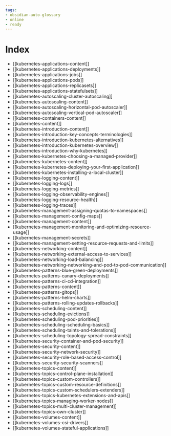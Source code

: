 ```yaml
---
tags: 
- obsidian-auto-glossary
- online
- ready
---
```


# Index

- [[kubernetes-applications-content]]
- [[kubernetes-applications-deployments]]
- [[kubernetes-applications-jobs]]
- [[kubernetes-applications-pods]]
- [[kubernetes-applications-replicasets]]
- [[kubernetes-applications-statefulsets]]
- [[kubernetes-autoscaling-cluster-autoscaling]]
- [[kubernetes-autoscaling-content]]
- [[kubernetes-autoscaling-horizontal-pod-autoscaler]]
- [[kubernetes-autoscaling-vertical-pod-autoscaler]]
- [[kubernetes-containers-content]]
- [[kubernetes-content]]
- [[kubernetes-introduction-content]]
- [[kubernetes-introduction-key-concepts-terminologies]]
- [[kubernetes-introduction-kubernetes-alternatives]]
- [[kubernetes-introduction-kubernetes-overview]]
- [[kubernetes-introduction-why-kubernetes]]
- [[kubernetes-kubernetes-choosing-a-managed-provider]]
- [[kubernetes-kubernetes-content]]
- [[kubernetes-kubernetes-deploying-your-first-application]]
- [[kubernetes-kubernetes-installing-a-local-cluster]]
- [[kubernetes-logging-content]]
- [[kubernetes-logging-logs]]
- [[kubernetes-logging-metrics]]
- [[kubernetes-logging-observability-engines]]
- [[kubernetes-logging-resource-health]]
- [[kubernetes-logging-traces]]
- [[kubernetes-management-assigning-quotas-to-namespaces]]
- [[kubernetes-management-config-maps]]
- [[kubernetes-management-content]]
- [[kubernetes-management-monitoring-and-optimizing-resource-usage]]
- [[kubernetes-management-secrets]]
- [[kubernetes-management-setting-resource-requests-and-limits]]
- [[kubernetes-networking-content]]
- [[kubernetes-networking-external-access-to-services]]
- [[kubernetes-networking-load-balancing]]
- [[kubernetes-networking-networking-and-pod-to-pod-communication]]
- [[kubernetes-patterns-blue-green-deployments]]
- [[kubernetes-patterns-canary-deployments]]
- [[kubernetes-patterns-ci-cd-integration]]
- [[kubernetes-patterns-content]]
- [[kubernetes-patterns-gitops]]
- [[kubernetes-patterns-helm-charts]]
- [[kubernetes-patterns-rolling-updates-rollbacks]]
- [[kubernetes-scheduling-content]]
- [[kubernetes-scheduling-evictions]]
- [[kubernetes-scheduling-pod-priorities]]
- [[kubernetes-scheduling-scheduling-basics]]
- [[kubernetes-scheduling-taints-and-tolerations]]
- [[kubernetes-scheduling-topology-spread-constraints]]
- [[kubernetes-security-container-and-pod-security]]
- [[kubernetes-security-content]]
- [[kubernetes-security-network-security]]
- [[kubernetes-security-role-based-access-control]]
- [[kubernetes-security-security-scanners]]
- [[kubernetes-topics-content]]
- [[kubernetes-topics-control-plane-installation]]
- [[kubernetes-topics-custom-controllers]]
- [[kubernetes-topics-custom-resource-definitions]]
- [[kubernetes-topics-custom-schedulers-extenders]]
- [[kubernetes-topics-kubernetes-extensions-and-apis]]
- [[kubernetes-topics-managing-worker-nodes]]
- [[kubernetes-topics-multi-cluster-management]]
- [[kubernetes-topics-own-cluster]]
- [[kubernetes-volumes-content]]
- [[kubernetes-volumes-csi-drivers]]
- [[kubernetes-volumes-stateful-applications]]
